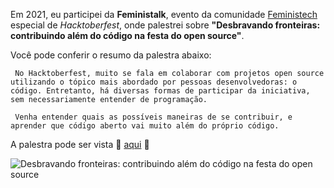 Em 2021, eu participei da **Feministalk**, evento da comunidade [Feministech](https://feministech.github.io/) especial de _Hacktoberfest_, onde palestrei sobre **"Desbravando fronteiras: contribuindo além do código na festa do open source"**.

Você pode conferir o resumo da palestra abaixo:  

     No Hacktoberfest, muito se fala em colaborar com projetos open source utilizando o tópico mais abordado por pessoas desenvolvedoras: o código. Entretanto, há diversas formas de participar da iniciativa, sem necessariamente entender de programação.

     Venha entender quais as possíveis maneiras de se contribuir, e aprender que código aberto vai muito além do próprio código.

A palestra pode ser vista 🌈 [aqui](https://www.youtube.com/watch?v=2vMjBW9gpSo) 🌈

![](https://github.com/leticiadasilva/Hacktoberfest/blob/master/images/Feministalk.jpg "Desbravando fronteiras: contribuindo além do código na festa do open source")